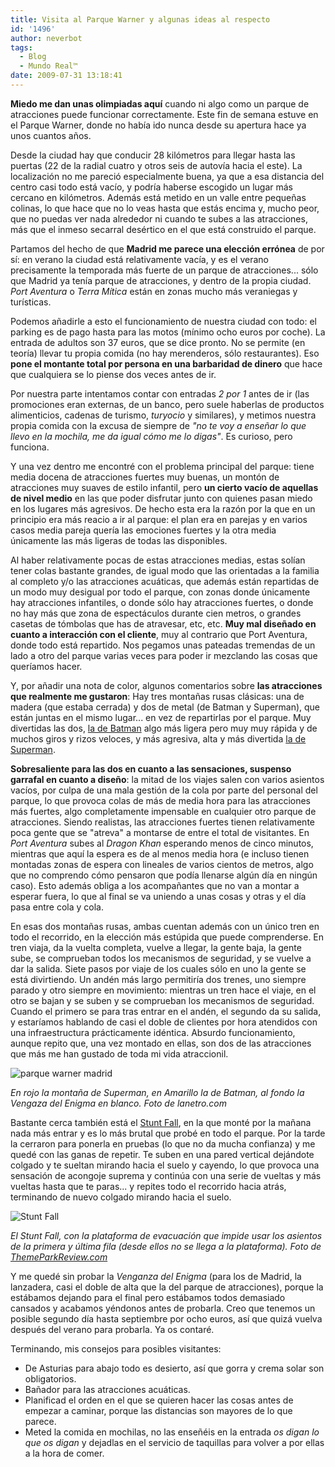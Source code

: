 ```yaml
---
title: Visita al Parque Warner y algunas ideas al respecto
id: '1496'
author: neverbot
tags:
  - Blog
  - Mundo Real™
date: 2009-07-31 13:18:41
---
```


**Miedo me dan unas olimpiadas aquí** cuando ni algo como un parque de atracciones puede funcionar correctamente. Este fin de semana estuve en el Parque Warner, donde no había ido nunca desde su apertura hace ya unos cuantos años.

Desde la ciudad hay que conducir 28 kilómetros para llegar hasta las puertas (22 de la radial cuatro y otros seis de autovía hacia el este). La localización no me pareció especialmente buena, ya que a esa distancia del centro casi todo está vacío, y podría haberse escogido un lugar más cercano en kilómetros. Además está metido en un valle entre pequeñas colinas, lo que hace que no lo veas hasta que estás encima y, mucho peor, que no puedas ver nada alrededor ni cuando te subes a las atracciones, más que el inmeso secarral desértico en el que está construido el parque.

Partamos del hecho de que **Madrid me parece una elección errónea** de por sí: en verano la ciudad está relativamente vacía, y es el verano precisamente la temporada más fuerte de un parque de atracciones... sólo que Madrid ya tenía parque de atracciones, y dentro de la propia ciudad. _Port Aventura_ o _Terra Mítica_ están en zonas mucho más veraniegas y turísticas.

Podemos añadirle a esto el funcionamiento de nuestra ciudad con todo: el parking es de pago hasta para las motos (mínimo ocho euros por coche). La entrada de adultos son 37 euros, que se dice pronto. No se permite (en teoría) llevar tu propia comida (no hay merenderos, sólo restaurantes). Eso **pone el montante total por persona en una barbaridad de dinero** que hace que cualquiera se lo piense dos veces antes de ir.

Por nuestra parte intentamos contar con entradas _2 por 1_ antes de ir (las promociones eran externas, de un banco, pero suele haberlas de productos alimenticios, cadenas de turismo, _turyocio_ y similares), y metimos nuestra propia comida con la excusa de siempre de _"no te voy a enseñar lo que llevo en la mochila, me da igual cómo me lo digas"_. Es curioso, pero funciona.

Y una vez dentro me encontré con el problema principal del parque: tiene media docena de atracciones fuertes muy buenas, un montón de atracciones muy suaves de estilo infantil, pero **un cierto vacío de aquellas de nivel medio** en las que poder disfrutar junto con quienes pasan miedo en los lugares más agresivos. De hecho esta era la razón por la que en un principio era más reacio a ir al parque: el plan era en parejas y en varios casos media pareja quería las emociones fuertes y la otra media únicamente las más ligeras de todas las disponibles.

Al haber relativamente pocas de estas atracciones medias, estas solían tener colas bastante grandes, de igual modo que las orientadas a la familia al completo y/o las atracciones acuáticas, que además están repartidas de un modo muy desigual por todo el parque, con zonas donde únicamente hay atracciones infantiles, o donde sólo hay atracciones fuertes, o donde no hay más que zona de espectáculos durante cien metros, o grandes casetas de tómbolas que has de atravesar, etc, etc. **Muy mal diseñado en cuanto a interacción con el cliente**, muy al contrario que Port Aventura, donde todo está repartido. Nos pegamos unas pateadas tremendas de un lado a otro del parque varias veces para poder ir mezclando las cosas que queríamos hacer.

Y, por añadir una nota de color, algunos comentarios sobre **las atracciones que realmente me gustaron**: Hay tres montañas rusas clásicas: una de madera (que estaba cerrada) y dos de metal (de Batman y Superman), que están juntas en el mismo lugar... en vez de repartirlas por el parque. Muy divertidas las dos, [la de Batman](http://www.infocoasters.com/batman-la-fuga) algo más ligera pero muy muy rápida y de muchos giros y rizos veloces, y más agresiva, alta y más divertida [la de Superman](http://www.infocoasters.com/superman-la-atraccion-de-acero).

**Sobresaliente para las dos en cuanto a las sensaciones,  suspenso garrafal en cuanto a diseño**: la mitad de los viajes salen con varios asientos vacíos, por culpa de una mala gestión de la cola por parte del personal del parque, lo que provoca colas de más de media hora para las atracciones más fuertes, algo completamente impensable en cualquier otro parque de atracciones. Siendo realistas, las atracciones fuertes tienen relativamente poca gente que se "atreva" a montarse de entre el total de visitantes. En _Port Aventura_ subes al _Dragon Khan_ esperando menos de cinco minutos, mientras que aquí la espera es de al menos media hora (e incluso tienen montadas zonas de espera con lineales de varios cientos de metros, algo que no comprendo cómo pensaron que podía llenarse algún día en ningún caso). Esto además obliga a los acompañantes que no van a montar a esperar fuera, lo que al final se va uniendo a unas cosas y otras y el día pasa entre cola y cola.

En esas dos montañas rusas, ambas cuentan además con un único tren en todo el recorrido, en la elección más estúpida que puede comprenderse. En tren viaja, da la vuelta completa, vuelve a llegar, la gente baja, la gente sube, se comprueban todos los mecanismos de seguridad, y se vuelve a dar la salida. Siete pasos por viaje de los cuales sólo en uno la gente se está divirtiendo. Un andén más largo permitiría dos trenes, uno siempre parado y otro siempre en movimiento: mientras un tren hace el viaje, en el otro se bajan y se suben y se comprueban los mecanismos de seguridad. Cuando el primero se para tras entrar en el andén, el segundo da su salida, y estaríamos hablando de casi el doble de clientes por hora atendidos con una infraestructura prácticamente idéntica. Absurdo funcionamiento, aunque repito que, una vez montado en ellas, son dos de las atracciones que más me han gustado de toda mi vida atraccionil.

![parque warner madrid](./parque-warner-madrid.jpg "parque warner madrid")

_En rojo la montaña de Superman, en Amarillo la de Batman, al fondo la Vengaza del Enigma en blanco. Foto de lanetro.com_

Bastante cerca también está el [Stunt Fall](http://www.infocoasters.com/stunt-fall-ida-y-vuelta), en la que monté por la mañana nada más entrar y es lo más brutal que probé en todo el parque. Por la tarde la cerraron para ponerla en pruebas (lo que no da mucha confianza) y me quedé con las ganas de repetir. Te suben en una pared vertical dejándote colgado y te sueltan mirando hacia el suelo y cayendo, lo que provoca una sensación de acongoje suprema y continúa con una serie de vueltas y más vueltas hasta que te paras... y repites todo el recorrido hacia atrás, terminando de nuevo colgado mirando hacia el suelo.

![Stunt Fall](./Stunt-Fall.jpg "Stunt Fall")

_El Stunt Fall, con la plataforma de evacuación que impide usar los asientos de la primera y última fila (desde ellos no se llega a la plataforma). Foto de [ThemeParkReview.com](http://www.themeparkreview.com/wbmw2006/wbmw4.htm)_

Y me quedé sin probar la _Venganza del Enigma_ (para los de Madrid, la lanzadera, casi el doble de alta que la del parque de atracciones), porque la estábamos dejando para el final pero estábamos todos demasiado cansados y acabamos yéndonos antes de probarla. Creo que tenemos un posible segundo día hasta septiembre por ocho euros, así que quizá vuelva después del verano para probarla. Ya os contaré.

Terminando, mis consejos para posibles visitantes:

*   De Asturias para abajo todo es desierto, así que gorra y crema solar son obligatorios.
*   Bañador para las atracciones acuáticas.
*   Planificad el orden en el que se quieren hacer las cosas antes de empezar a caminar, porque las distancias son mayores de lo que parece.
*   Meted la comida en mochilas, no las enseñéis en la entrada _os digan lo que os digan_ y dejadlas en el servicio de taquillas para volver a por ellas a la hora de comer.